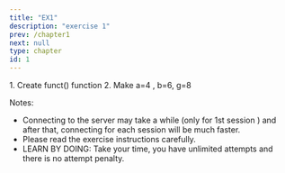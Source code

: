 ```yaml
---
title: "EX1"
description: "exercise 1" 
prev: /chapter1
next: null
type: chapter
id: 1
---
```



<codeblock id="01_03">
1. Create funct() function
2. Make a=4 , b=6, g=8
  
Notes:
* Connecting to the server may take a while (only for 1st session ) and after that, connecting for each session will be much faster.
* Please read the exercise instructions carefully.
* LEARN BY DOING: Take your time, you have unlimited attempts and there is no attempt penalty.
</codeblock>

